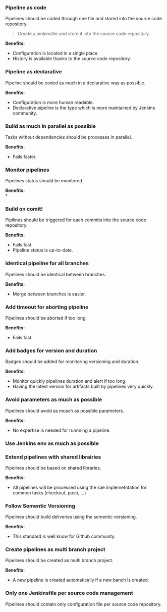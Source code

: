 
### Pipeline as code
Pipelines should be coded through one file and stored into the source code repository.

> Create a jenkinsfile and store it into the source code repository.

**Benefits:**
* Configuration is located in a single place. 
* History is available thanks to the source code repository.

### Pipeline as declarative
Pipeline should be coded as much in a declarative way as possible.

**Benefits:**
* Configuration is more human readable. 
* Declarative pipeline is the type which is more maintained by Jenkins community. 

### Build as much in parallel as possible
Tasks without dependencies should be processes in parallel.

**Benefits:**
* Fails faster.

### Monitor pipelines
Pipelines status should be monitored. 

**Benefits:**  
* 

### Build on comit!
Pipilines should be triggered for each commits into the source code repository.

**Benefits:**
* Fails fast. 
* Pipeline status is up-to-date.

### Identical pipeline for all branches
Pipelines should be identical between branches.

**Benefits:**
* Merge between branches is easier. 

### Add timeout for aborting pipeline
Pipelines should be aborted if too long.

**Benefits:**
* Fails fast.

### Add badges for version and duration
Badges should be added for monitoring versioning and duration.

**Benefits:**
* Monitor quickly pipelines duration and alert if too long. 
* Having the latest version for artifacts built by pipelines very quickly. 

### Avoid parameters as much as possible
Pipelines should avoid as musch as possible parameters.

**Benefits:**
* No expertise is needed for runnning a pipeline.

### Use Jenkins env as much as possible


### Extend pipelines with shared librairies
Pipelines should be based on shared libraries.

**Benefits:**
* All pipelines will be processed using the sae implemetntation for common tasks (checkout, push, ...)

### Follow Sementic Versioning 
Pipelines should build deliveries using the sementic versioning.

**Benefits:**
* This standard is well know for Github community.

### Create pipelines as multi branch project
Pipelines should be created as multi branch project.

**Benefits:**
* A new pipeline is created automatically if a new banch is created.

### Only one Jenkinsfile per source code management
Pipelines should contain only configuration file per source code repository.

